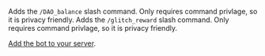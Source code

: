 
Adds the `/DAO_balance` slash command. Only requires command privlage, so it is privacy friendly.
Adds the `/glitch_reward` slash command. Only requires command privlage, so it is privacy friendly.

[Add the bot to your server](https://discord.com/api/oauth2/authorize?client_id=960213138035314760&permissions=2147483648&scope=applications.commands).



